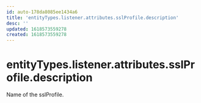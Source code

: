 ```yaml
---
id: auto-178da8085ee1434a6
title: 'entityTypes.listener.attributes.sslProfile.description'
desc: ''
updated: 1618573559278
created: 1618573559278
---
```

# entityTypes.listener.attributes.sslProfile.description

Name of the sslProfile.